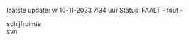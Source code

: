 laatste update: 
vr 10-11-2023  7:34   uur 
Status: FAALT - fout - 
<div class="service Y">schijfruimte</div><div class="service R">svn</div>